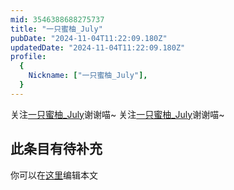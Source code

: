 ```yaml
---
mid: 3546388688275737
title: "一只蜜柚_July"
pubDate: "2024-11-04T11:22:09.180Z"
updatedDate: "2024-11-04T11:22:09.180Z"
profile:
  {
    Nickname: ["一只蜜柚_July"],
  }
---
```


关注[一只蜜柚_July](https://space.bilibili.com/3546388688275737)谢谢喵~ 关注[一只蜜柚_July](https://space.bilibili.com/3546388688275737)谢谢喵~

## 此条目有待补充
你可以在[这里](https://github.com/Yuhanawa/VTuber.ICU-Content/edit/master/v/一只蜜柚_July/index.md)编辑本文
